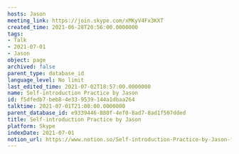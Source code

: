 ```yaml
---
hosts: Jason
meeting_link: https://join.skype.com/xMKyV4Fx3KXT
created_time: 2021-06-28T20:56:00.0000000
tags:
- Talk
- 2021-07-01
- Jason
object: page
archived: false
parent_type: database_id
language_level: No limit
last_edited_time: 2021-07-02T18:57:00.0000000
name: Self-introduction Practice by Jason
id: f5dfedb7-beb8-4e33-9539-144a1dbaa264
talktime: 2021-07-01T21:00:00.0000000
parent_database_id: e9339446-880f-4ef0-8ad7-8ad1f507dded
title: Self-introduction Practice by Jason
platform: Skype
indexDate: 2021-07-01
notion_url: https://www.notion.so/Self-introduction-Practice-by-Jason-f5dfedb7beb84e339539144a1dbaa264
---
```







